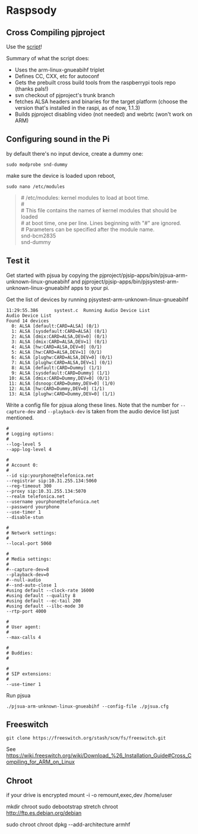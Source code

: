 # Raspsody

## Cross Compiling pjproject

Use the [script](./cross-build-pjproject.sh)!

Summary of what the script does:
* Uses the arm-linux-gnueabihf triplet
* Defines CC, CXX, etc for autoconf
* Gets the prebuilt cross build tools from the raspberrypi tools repo (thanks pals!)
* svn checkout of pjproject's trunk branch
* fetches ALSA headers and binaries for the target platform (choose the version that's installed in the raspi, as of now, 1.1.3)
* Builds pjproject disabling video (not needed) and webrtc (won't work on ARM)

## Configuring sound in the Pi

by default there's no input device, create a dummy one:

`sudo modprobe snd-dummy`

make sure the device is loaded upon reboot,

`sudo nano /etc/modules`

>\# /etc/modules: kernel modules to load at boot time.  
 \#  
 \# This file contains the names of kernel modules that should be loaded  
 \# at boot time, one per line. Lines beginning with "#" are ignored.  
 \# Parameters can be specified after the module name.  
  snd-bcm2835  
  snd-dummy

## Test it
Get started with pjsua by copying the pjproject/pjsip-apps/bin/pjsua-arm-unknown-linux-gnueabihf and pjproject/pjsip-apps/bin/pjsystest-arm-unknown-linux-gnueabihf apps to your pi.

Get the list of devices by running pjsystest-arm-unknown-linux-gnueabihf
```
11:29:55.386      systest.c  Running Audio Device List  
Audio Device List  
Found 14 devices  
  0: ALSA [default:CARD=ALSA] (0/1)  
  1: ALSA [sysdefault:CARD=ALSA] (0/1)  
  2: ALSA [dmix:CARD=ALSA,DEV=0] (0/1)  
  3: ALSA [dmix:CARD=ALSA,DEV=1] (0/1)  
  4: ALSA [hw:CARD=ALSA,DEV=0] (0/1)  
  5: ALSA [hw:CARD=ALSA,DEV=1] (0/1)  
  6: ALSA [plughw:CARD=ALSA,DEV=0] (0/1)  
  7: ALSA [plughw:CARD=ALSA,DEV=1] (0/1)  
  8: ALSA [default:CARD=Dummy] (1/1)  
  9: ALSA [sysdefault:CARD=Dummy] (1/1)  
 10: ALSA [dmix:CARD=Dummy,DEV=0] (0/1)  
 11: ALSA [dsnoop:CARD=Dummy,DEV=0] (1/0)  
 12: ALSA [hw:CARD=Dummy,DEV=0] (1/1)  
 13: ALSA [plughw:CARD=Dummy,DEV=0] (1/1)  
```

Write a config file for pjsua along these lines. Note that the number for `--capture-dev` and `--playback-dev` is taken from the audio device list just mentioned.

```
#
# Logging options:
#
--log-level 5
--app-log-level 4

#
# Account 0:
#
--id sip:yourphone@telefonica.net
--registrar sip:10.31.255.134:5060
--reg-timeout 300
--proxy sip:10.31.255.134:5070
--realm telefonica.net
--username yourphone@telefonica.net
--password yourphone
--use-timer 1
--disable-stun

#
# Network settings:
#
--local-port 5060

#
# Media settings:
#
#--capture-dev=8
--playback-dev=0
#--null-audio
#--snd-auto-close 1
#using default --clock-rate 16000
#using default --quality 8
#using default --ec-tail 200
#using default --ilbc-mode 30
--rtp-port 4000

#
# User agent:
#
--max-calls 4

#
# Buddies:
#

#
# SIP extensions:
#
--use-timer 1

```
Run pjsua
```
./pjsua-arm-unknown-linux-gnueabihf --config-file ./pjsua.cfg
```


## Freeswitch
```
git clone https://freeswitch.org/stash/scm/fs/freeswitch.git
```

See
https://wiki.freeswitch.org/wiki/Download_%26_Installation_Guide#Cross_Compiling_for_ARM_on_Linux



## Chroot

if your drive is encrypted
mount -i -o remount,exec,dev /home/user

mkdir chroot
sudo debootstrap stretch chroot http://ftp.es.debian.org/debian



sudo chroot chroot
dpkg --add-architecture armhf

